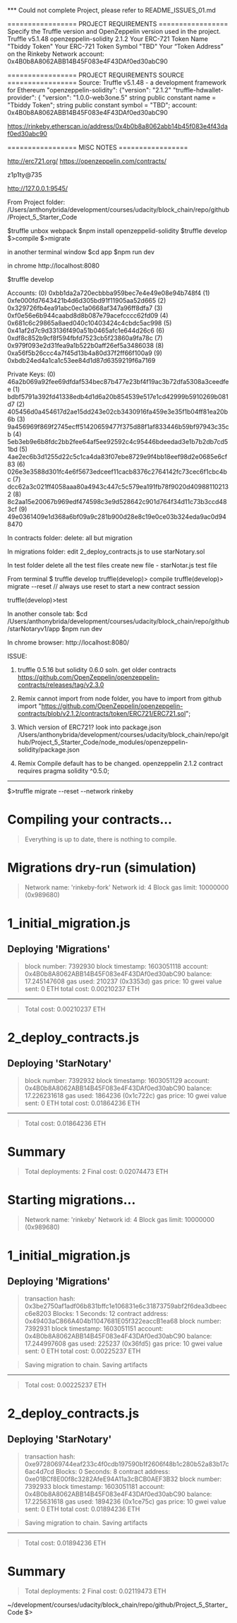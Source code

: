 
*** Could not complete Project, please refer to README_ISSUES_01.md

================= PROJECT REQUIREMENTS ================= 
Specify the Truffle version and OpenZeppelin version used in the project.
Truffle v5.1.48
openzeppelin-solidity 2.1.2
Your ERC-721 Token Name
"Tbiddy Token"
Your ERC-721 Token Symbol
"TBD"
Your “Token Address” on the Rinkeby Network
account: 0x4B0b8A8062ABB14B45F083e4F43DAf0ed30abC90

================= PROJECT REQUIREMENTS SOURCE ================= 
Source:
		Truffle v5.1.48 - a development framework for Ethereum
		"openzeppelin-solidity": {"version": "2.1.2"
		"truffle-hdwallet-provider": { "version": "1.0.0-web3one.5"
    string public constant name = "Tbiddy Token";
    string public constant symbol = "TBD";
    account:             0x4B0b8A8062ABB14B45F083e4F43DAf0ed30abC90

https://rinkeby.etherscan.io/address/0x4b0b8a8062abb14b45f083e4f43daf0ed30abc90

================= MISC NOTES ================= 

http://erc721.org/
https://openzeppelin.com/contracts/


z1p1ty@735

http://127.0.0.1:9545/

From Project folder:
/Users/anthonybrida/development/courses/udacity/block_chain/repo/github/Project_5_Starter_Code


$truffle unbox webpack 
$npm install openzeppelid-solidity
$truffle develop
$>compile
$>migrate

in another terminal window
$cd app
$npm run dev

in chrome 
http://localhost:8080

$truffle develop

Accounts:
(0) 0xbb1da2a720ecbbba959bec7e4e49e08e94b748f4
(1) 0xfe000fd7643421b4d6d305bd91f11905aa52d665
(2) 0x329726fb4ea91abc0ec1a0668af347a96ff8dfa7
(3) 0xf0e56e6b944caabd8d8b087e79acefcccc62fd09
(4) 0x681c6c29865a8aed040c10403424c4cbdc5ac998
(5) 0x41af2d7c9d33136f490a51b0465afc1e644d26c6
(6) 0xdf8c852b9cf8f594fbfd7523cb5f23860a9fa78c
(7) 0x979f093e2d31fea9a1b522b0aff26ef5a3486038
(8) 0xa56f5b26ccc4a7f45d13b4a80d37f2ff66f100a9
(9) 0xbdb24ed4a1ca1c53ee84d1d87d6359219f6a7169

Private Keys:
(0) 46a2b069a92fee69dfdaf534bec87b477e23bf4f19ac3b72dfa5308a3ceedfee
(1) bdbf5791a392fd41338edb4d1d6a20b854539e517e1cd42999b5910269b081d7
(2) 405456d0a454617d2ae15dd243e02cb3430916fa459e3e35f1b04ff81ea20b6b
(3) 9a456969f869f2745ecff51420659477f375d88f1af833446b59bf97943c35cb
(4) 5eb3eb9e6b8fdc2bb2fee64af5ee92592c4c95446bdeedad3e1b7b2db7cd51bd
(5) 4ae2ec6b3d1255d22c5c1ca4da83f07ebe8729e9f4bb18eef98d2e0685e6cf83
(6) 026e3e3588d301fc4e6f5673edceef11cacb8376c2764142fc73cec6f1cbc4bc
(7) dcc62a3c021ff4058aaa80a4943c447c5c579ea191fb78f9020d409881102132
(8) 8c2aa15e20067b969edf474598c3e9d528642c901d764f34d11c73b3ccd483cf
(9) 49e0361409e1d368a6bf09a9c281b900d28e8c19e0ce03b324eda9ac0d948470


In contracts folder:
  delete: all but migration


In migrations folder:
    edit 2_deploy_contracts.js 
         to use starNotary.sol

In test folder 
   delete all the test files
   create new file - starNotar.js test file

From terminal
$ truffle develop
truffle(develop)> compile
truffle(develop)> migrate --reset 
// always use reset to start a new contract session

truffle(develop)>test


In another console tab:
$cd /Users/anthonybrida/development/courses/udacity/block_chain/repo/github/starNotaryv1/app
$npm run dev

In chrome browser:
http://localhost:8080/


ISSUE:
001. truffle 0.5.16 but solidity 0.6.0
soln. get older contracts
https://github.com/OpenZeppelin/openzeppelin-contracts/releases/tag/v2.3.0

002. Remix cannot import from node folder, you have to import from github
  import "https://github.com/OpenZeppelin/openzeppelin-contracts/blob/v2.1.2/contracts/token/ERC721/ERC721.sol";

003. Which version of ERC721?
  look into package.json
  /Users/anthonybrida/development/courses/udacity/block_chain/repo/github/Project_5_Starter_Code/node_modules/openzeppelin-solidity/package.json
 
004. Remix Compile default has to be changed.
     openzeppelin 2.1.2 contract requires 
      pragma solidity ^0.5.0;



---------------------------------------------------------------------------------------------------
$>truffle migrate --reset --network rinkeby

Compiling your contracts...
===========================
> Everything is up to date, there is nothing to compile.



Migrations dry-run (simulation)
===============================
> Network name:    'rinkeby-fork'
> Network id:      4
> Block gas limit: 10000000 (0x989680)


1_initial_migration.js
======================

   Deploying 'Migrations'
   ----------------------
   > block number:        7392930
   > block timestamp:     1603051118
   > account:             0x4B0b8A8062ABB14B45F083e4F43DAf0ed30abC90
   > balance:             17.245147608
   > gas used:            210237 (0x3353d)
   > gas price:           10 gwei
   > value sent:          0 ETH
   > total cost:          0.00210237 ETH

   -------------------------------------
   > Total cost:          0.00210237 ETH


2_deploy_contracts.js
=====================

   Deploying 'StarNotary'
   ----------------------
   > block number:        7392932
   > block timestamp:     1603051129
   > account:             0x4B0b8A8062ABB14B45F083e4F43DAf0ed30abC90
   > balance:             17.226231618
   > gas used:            1864236 (0x1c722c)
   > gas price:           10 gwei
   > value sent:          0 ETH
   > total cost:          0.01864236 ETH

   -------------------------------------
   > Total cost:          0.01864236 ETH


Summary
=======
> Total deployments:   2
> Final cost:          0.02074473 ETH





Starting migrations...
======================
> Network name:    'rinkeby'
> Network id:      4
> Block gas limit: 10000000 (0x989680)


1_initial_migration.js
======================

   Deploying 'Migrations'
   ----------------------
   > transaction hash:    0x3be2750af1adf06b831bffc1e106831e6c31873759abf2f6dea3dbeecc6e8203
   > Blocks: 1            Seconds: 12
   > contract address:    0x49403aC866A404b11047681E05f322eaccB1ea68
   > block number:        7392931
   > block timestamp:     1603051151
   > account:             0x4B0b8A8062ABB14B45F083e4F43DAf0ed30abC90
   > balance:             17.244997608
   > gas used:            225237 (0x36fd5)
   > gas price:           10 gwei
   > value sent:          0 ETH
   > total cost:          0.00225237 ETH


   > Saving migration to chain.
   > Saving artifacts
   -------------------------------------
   > Total cost:          0.00225237 ETH


2_deploy_contracts.js
=====================

   Deploying 'StarNotary'
   ----------------------
   > transaction hash:    0xe9728069744eaf233c4f0cdb197590b1f2606f48b1c280b52a83b17c6ac4d7cd
   > Blocks: 0            Seconds: 8
   > contract address:    0xe01BCf8E00f8c3282AfeE94A11a3cBCB0AEF3B32
   > block number:        7392933
   > block timestamp:     1603051181
   > account:             0x4B0b8A8062ABB14B45F083e4F43DAf0ed30abC90
   > balance:             17.225631618
   > gas used:            1894236 (0x1ce75c)
   > gas price:           10 gwei
   > value sent:          0 ETH
   > total cost:          0.01894236 ETH


   > Saving migration to chain.
   > Saving artifacts
   -------------------------------------
   > Total cost:          0.01894236 ETH


Summary
=======
> Total deployments:   2
> Final cost:          0.02119473 ETH



~/development/courses/udacity/block_chain/repo/github/Project_5_Starter_Code
$>